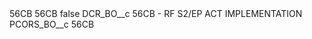 <?xml version="1.0" encoding="UTF-8"?>
<CustomMetadata xmlns="http://soap.sforce.com/2006/04/metadata" xmlns:xsi="http://www.w3.org/2001/XMLSchema-instance" xmlns:xsd="http://www.w3.org/2001/XMLSchema">
    <description>56CB</description>
    <label>56CB</label>
    <protected>false</protected>
    <values>
        <field>DCR_BO__c</field>
        <value xsi:type="xsd:string">56CB - RF S2/EP ACT IMPLEMENTATION</value>
    </values>
    <values>
        <field>PCORS_BO__c</field>
        <value xsi:type="xsd:string">56CB</value>
    </values>
</CustomMetadata>
